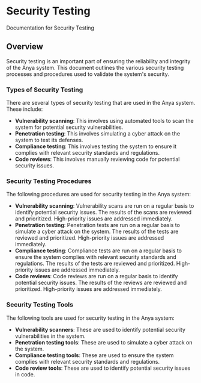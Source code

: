 # Security Testing

Documentation for Security Testing

## Overview
Security testing is an important part of ensuring the reliability and integrity of the Anya system. This document outlines the various security testing processes and procedures used to validate the system's security.

### Types of Security Testing
There are several types of security testing that are used in the Anya system. These include:

* **Vulnerability scanning**: This involves using automated tools to scan the system for potential security vulnerabilities.
* **Penetration testing**: This involves simulating a cyber attack on the system to test its defenses.
* **Compliance testing**: This involves testing the system to ensure it complies with relevant security standards and regulations.
* **Code reviews**: This involves manually reviewing code for potential security issues.

### Security Testing Procedures
The following procedures are used for security testing in the Anya system:

* **Vulnerability scanning**: Vulnerability scans are run on a regular basis to identify potential security issues. The results of the scans are reviewed and prioritized. High-priority issues are addressed immediately.
* **Penetration testing**: Penetration tests are run on a regular basis to simulate a cyber attack on the system. The results of the tests are reviewed and prioritized. High-priority issues are addressed immediately.
* **Compliance testing**: Compliance tests are run on a regular basis to ensure the system complies with relevant security standards and regulations. The results of the tests are reviewed and prioritized. High-priority issues are addressed immediately.
* **Code reviews**: Code reviews are run on a regular basis to identify potential security issues. The results of the reviews are reviewed and prioritized. High-priority issues are addressed immediately.

### Security Testing Tools
The following tools are used for security testing in the Anya system:

* **Vulnerability scanners**: These are used to identify potential security vulnerabilities in the system.
* **Penetration testing tools**: These are used to simulate a cyber attack on the system.
* **Compliance testing tools**: These are used to ensure the system complies with relevant security standards and regulations.
* **Code review tools**: These are used to identify potential security issues in code.
